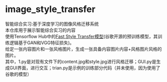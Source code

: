 # image_style_transfer
智能综合实习:基于深度学习的图像风格迁移系统  
本仓库用于展示智能综合实习的内容  
使用Tensorflow Hub中的[Fast Style Transfer模型](https://tfhub.dev/google/magenta/arbitrary-image-stylization-v1-256/2)(谷歌开源的预训练模型，其训练逻辑基于GAN和VGG特征损失)。  
给定一张内容图片和一张风格图片，生成一张具备内容图片内容+风格图片风格的图片。  
其中，1.py是对现有文件下的content.jpg和style.jpg进行风格迁移；GUI.py是生成GUI界面，进行交互；trian.py是示例的训练部分代码（并未使用，因为使用了谷歌的模型）
